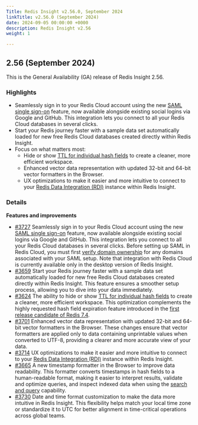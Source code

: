 ```yaml
---
Title: Redis Insight v2.56.0, September 2024
linkTitle: v2.56.0 (September 2024)
date: 2024-09-05 00:00:00 +0000
description: Redis Insight v2.56
weight: 1

---
```

## 2.56 (September 2024)
This is the General Availability (GA) release of Redis Insight 2.56.

### Highlights
- Seamlessly sign in to your Redis Cloud account using the new [SAML single sign-on](https://redis.io/docs/latest/operate/rc/security/access-control/saml-sso/) feature, now available alongside existing social logins via Google and GitHub. This integration lets you connect to all your Redis Cloud databases in several clicks.
- Start your Redis journey faster with a sample data set automatically loaded for new free Redis Cloud databases created directly within Redis Insight.
- Focus on what matters most:
  - Hide or show [TTL for individual hash fields](https://redis.io/docs/latest/develop/data-types/hashes/?utm_source=redisinsight&utm_medium=release_notes&utm_campaign=2.52#field-expiration) to create a cleaner, more efficient workspace.
  - Enhanced vector data representation with updated 32-bit and 64-bit vector formatters in the Browser.
  - UX optimizations to make it easier and more intuitive to connect to your [Redis Data Integration (RDI)](https://redis.io/data-integration/?utm_source=redisinsight&utm_medium=repository&utm_campaign=release_notes) instance within Redis Insight.


### Details

**Features and improvements**
- [#3727](https://github.com/RedisInsight/RedisInsight/pull/3727) Seamlessly sign in to your Redis Cloud account using the new [SAML single sign-on](https://redis.io/docs/latest/operate/rc/security/access-control/saml-sso/) feature, now available alongside existing social logins via Google and GitHub. This integration lets you connect to all your Redis Cloud databases in several clicks. Before setting up SAML in Redis Cloud, you must first [verify domain ownership](https://redis.io/docs/latest/operate/rc/security/access-control/saml-sso/?utm_source=redisinsight&utm_medium=repository&utm_campaign=release_notes) for any domains associated with your SAML setup. Note that integration with Redis Cloud is currently available only in the desktop version of Redis Insight.
- [#3659](https://github.com/RedisInsight/RedisInsight/pull/3659) Start your Redis journey faster with a sample data set automatically loaded for new free Redis Cloud databases created directly within Redis Insight. This feature ensures a smoother setup process, allowing you to dive into your data immediately.
- [#3624](https://github.com/RedisInsight/RedisInsight/pull/3624) The ability to hide or show [TTL for individual hash fields](https://redis.io/docs/latest/develop/data-types/hashes/?utm_source=redisinsight&utm_medium=release_notes&utm_campaign=2.52#field-expiration) to create a cleaner, more efficient workspace. This optimization complements the highly requested hash field expiration feature introduced in the [first release candidate of Redis 7.4](https://github.com/redis-stack/redis-stack/releases/tag/v7.4.0-v0).
- [#3701](https://github.com/RedisInsight/RedisInsight/pull/3701) Enhanced vector data representation with updated 32-bit and 64-bit vector formatters in the Browser. These changes ensure that vector formatters are applied only to data containing unprintable values when converted to UTF-8, providing a clearer and more accurate view of your data.
- [#3714](https://github.com/RedisInsight/RedisInsight/pull/3714) UX optimizations to make it easier and more intuitive to connect to your [Redis Data Integration (RDI)](https://redis.io/data-integration/?utm_source=redisinsight&utm_medium=repository&utm_campaign=release_notes) instance within Redis Insight.
- [#3665](https://github.com/RedisInsight/RedisInsight/pull/3665) A new timestamp formatter in the Browser to improve data readability. This formatter converts timestamps in hash fields to a human-readable format, making it easier to interpret results, validate and optimize queries, and inspect indexed data when using the [search and query](https://redis.io/docs/latest/develop/interact/search-and-query/?utm_source=redisinsight&utm_medium=repository&utm_campaign=release_notes) capability.
- [#3730](https://github.com/RedisInsight/RedisInsight/pull/3730) Date and time format customization to make the data more intuitive in Redis Insight. This flexibility helps match your local time zone or standardize it to UTC for better alignment in time-critical operations across global teams.
